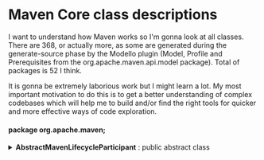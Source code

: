 # Maven Core class descriptions

I want to understand how Maven works so I'm gonna look at all classes. There are 368, or actually more, as some are generated during the generate-source phase by the Modello plugin (Model, Profile and Prerequisites from the org.apache.maven.api.model package). Total of packages is 52 I think.

It is gonna be extremely laborious work but I might learn a lot. My most important motivation to do this is to get a better understanding of complex codebases which will help me to build and/or find the right tools for quicker and more effective ways of code exploration.


#### package org.apache.maven;

<details>
<summary><b>AbstractMavenLifecycleParticipant</b> : public abstract class</summary>
  

_Allows core extensions to participate in Maven build session lifecycle._

_All callback methods (will) follow beforeXXX/afterXXX naming pattern to indicate at what lifecycle point it is being called._

_@see <a href="https://maven.apache.org/examples/maven-3-lifecycle-extensions.html">example</a>_  
_@see <a href="https://issues.apache.org/jira/browse/MNG-4224">MNG-4224</a>_  
_@since 3.0-alpha-3_  

[link](https://github.com/apache/maven/blob/master/impl/maven-core/src/main/java/org/apache/maven/AbstractMavenLifecycleParticipant.java)

</details>